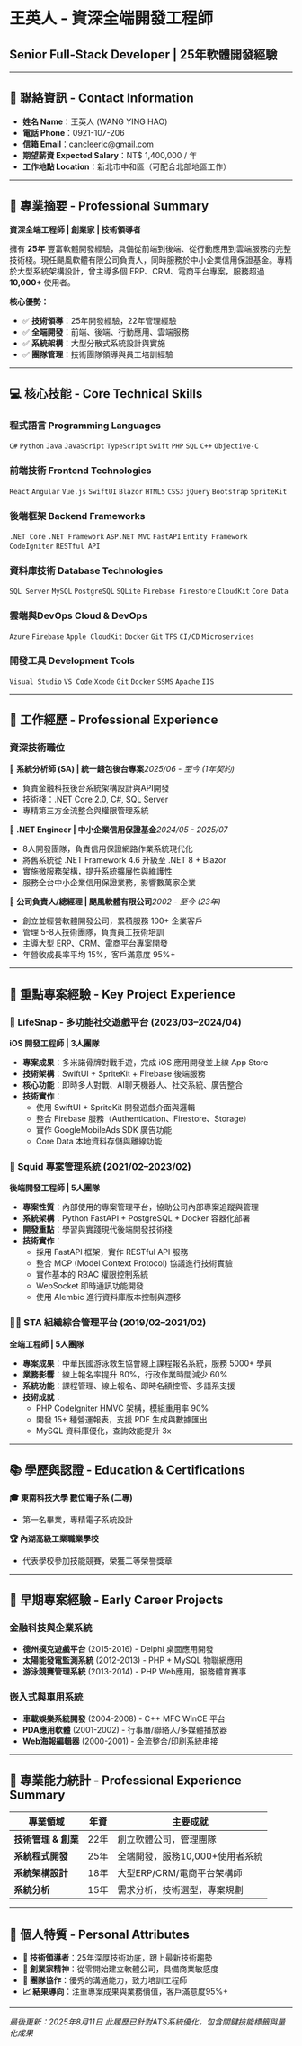 # 王英人 - 資深全端開發工程師

## Senior Full-Stack Developer | 25年軟體開發經驗

---

## 🔗 聯絡資訊 - Contact Information

* **姓名 Name**：王英人 (WANG YING HAO)
* **電話 Phone**：0921-107-206
* **信箱 Email**：[cancleeric@gmail.com](mailto:cancleeric@gmail.com)
* **期望薪資 Expected Salary**：NT$ 1,400,000 / 年
* **工作地點 Location**：新北市中和區（可配合北部地區工作）

---

## 🎯 專業摘要 - Professional Summary

**資深全端工程師 | 創業家 | 技術領導者**

擁有 **25年** 豐富軟體開發經驗，具備從前端到後端、從行動應用到雲端服務的完整技術棧。現任颶風軟體有限公司負責人，同時服務於中小企業信用保證基金。專精於大型系統架構設計，曾主導多個 ERP、CRM、電商平台專案，服務超過 **10,000+** 使用者。

**核心優勢：**

* ✅ **技術領導**：25年開發經驗，22年管理經驗
* ✅ **全端開發**：前端、後端、行動應用、雲端服務
* ✅ **系統架構**：大型分散式系統設計與實施
* ✅ **團隊管理**：技術團隊領導與員工培訓經驗

---

## 💻 核心技能 - Core Technical Skills

### 程式語言 Programming Languages

`C#` `Python` `Java` `JavaScript` `TypeScript` `Swift` `PHP` `SQL` `C++` `Objective-C`

### 前端技術 Frontend Technologies

`React` `Angular` `Vue.js` `SwiftUI` `Blazor` `HTML5` `CSS3` `jQuery` `Bootstrap` `SpriteKit`

### 後端框架 Backend Frameworks

`.NET Core` `.NET Framework` `ASP.NET MVC` `FastAPI` `Entity Framework` `CodeIgniter` `RESTful API`

### 資料庫技術 Database Technologies

`SQL Server` `MySQL` `PostgreSQL` `SQLite` `Firebase Firestore` `CloudKit` `Core Data`

### 雲端與DevOps Cloud & DevOps

`Azure` `Firebase` `Apple CloudKit` `Docker` `Git` `TFS` `CI/CD` `Microservices`

### 開發工具 Development Tools

`Visual Studio` `VS Code` `Xcode` `Git` `Docker` `SSMS` `Apache` `IIS`

---

## 🏢 工作經歷 - Professional Experience

### 資深技術職位

**🔹 系統分析師 (SA) | 統一錢包後台專案***2025/06 - 至今 (1年契約)*

* 負責金融科技後台系統架構設計與API開發
* 技術棧：.NET Core 2.0, C#, SQL Server
* 專精第三方金流整合與權限管理系統

**🔹 .NET Engineer | 中小企業信用保證基金***2024/05 - 2025/07*

* 8人開發團隊，負責信用保證網路作業系統現代化
* 將舊系統從 .NET Framework 4.6 升級至 .NET 8 + Blazor
* 實施微服務架構，提升系統擴展性與維護性
* 服務全台中小企業信用保證業務，影響數萬家企業

**🔹 公司負責人/總經理 | 颶風軟體有限公司***2002 - 至今 (23年)*

* 創立並經營軟體開發公司，累積服務 100+ 企業客戶
* 管理 5-8人技術團隊，負責員工技術培訓
* 主導大型 ERP、CRM、電商平台專案開發
* 年營收成長率平均 15%，客戶滿意度 95%+

---

## 🚀 重點專案經驗 - Key Project Experience

### 📱 LifeSnap - 多功能社交遊戲平台 (2023/03–2024/04)

**iOS 開發工程師 | 3人團隊**

* **專案成果**：多米諾骨牌對戰手遊，完成 iOS 應用開發並上線 App Store
* **技術架構**：SwiftUI + SpriteKit + Firebase 後端服務
* **核心功能**：即時多人對戰、AI聊天機器人、社交系統、廣告整合
* **技術實作**：
  * 使用 SwiftUI + SpriteKit 開發遊戲介面與邏輯
  * 整合 Firebase 服務（Authentication、Firestore、Storage）
  * 實作 GoogleMobileAds SDK 廣告功能
  * Core Data 本地資料存儲與離線功能

### 🔧 Squid 專案管理系統 (2021/02–2023/02)

**後端開發工程師 | 5人團隊**

* **專案性質**：內部使用的專案管理平台，協助公司內部專案追蹤與管理
* **系統架構**：Python FastAPI + PostgreSQL + Docker 容器化部署
* **開發重點**：學習與實踐現代後端開發技術棧
* **技術實作**：
  * 採用 FastAPI 框架，實作 RESTful API 服務
  * 整合 MCP (Model Context Protocol) 協議進行技術實驗
  * 實作基本的 RBAC 權限控制系統
  * WebSocket 即時通訊功能開發
  * 使用 Alembic 進行資料庫版本控制與遷移

### 🏊‍♂️ STA 組織綜合管理平台 (2019/02–2021/02)

**全端工程師 | 5人團隊**

* **專案成果**：中華民國游泳救生協會線上課程報名系統，服務 5000+ 學員
* **業務影響**：線上報名率提升 80%，行政作業時間減少 60%
* **系統功能**：課程管理、線上報名、即時名額控管、多語系支援
* **技術成就**：
  * PHP CodeIgniter HMVC 架構，模組重用率 90%
  * 開發 15+ 種營運報表，支援 PDF 生成與數據匯出
  * MySQL 資料庫優化，查詢效能提升 3x

---

## 📚 學歷與認證 - Education & Certifications

**🎓 東南科技大學 數位電子系 (二專)**

* 第一名畢業，專精電子系統設計

**🏆 內湖高級工業職業學校**

* 代表學校參加技能競賽，榮獲二等榮譽獎章

---

## 💼 早期專案經驗 - Early Career Projects

### 金融科技與企業系統

* **德州撲克遊戲平台** (2015-2016) - Delphi 桌面應用開發
* **太陽能發電監測系統** (2012-2013) - PHP + MySQL 物聯網應用
* **游泳競賽管理系統** (2013-2014) - PHP Web應用，服務體育賽事

### 嵌入式與車用系統

* **車載娛樂系統開發** (2004-2008) - C++ MFC WinCE 平台
* **PDA應用軟體** (2001-2002) - 行事曆/聯絡人/多媒體播放器
* **Web海報編輯器** (2000-2001) - 金流整合/印刷系統串接

---

## 🎯 專業能力統計 - Professional Experience Summary

| 專業領域                  | 年資 | 主要成就                        |
| ------------------------- | ---- | ------------------------------- |
| **技術管理 & 創業** | 22年 | 創立軟體公司，管理團隊          |
| **系統程式開發**    | 25年 | 全端開發，服務10,000+使用者系統 |
| **系統架構設計**    | 18年 | 大型ERP/CRM/電商平台架構師      |
| **系統分析**        | 15年 | 需求分析，技術選型，專案規劃    |

---

## 🌟 個人特質 - Personal Attributes

* **🔧 技術領導者**：25年深厚技術功底，跟上最新技術趨勢
* **🚀 創業家精神**：從零開始建立軟體公司，具備商業敏感度
* **🤝 團隊協作**：優秀的溝通能力，致力培訓工程師
* **📈 結果導向**：注重專案成果與業務價值，客戶滿意度95%+

---

*最後更新：2025年8月11日*
*此履歷已針對ATS系統優化，包含關鍵技能標籤與量化成果*
